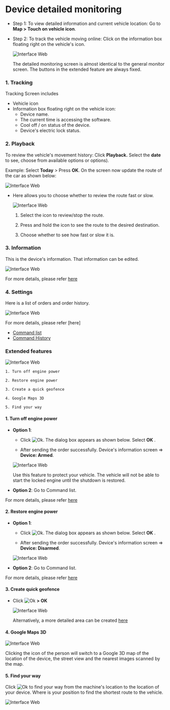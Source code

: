 #  Device detailed monitoring

* Step 1: To view detailed information and current vehicle location: Go to **Map > Touch on vehicle icon**. 

* Step 2: To track the vehicle moving online: Click on the information box floating right on the vehicle's icon.

    <span class="icon-left5">![Interface Web](/docs/assets/images/web-english/gotrack365-el/detail-tracking.jpg) 

    The detailed monitoring screen is almost identical to the general monitor screen. The buttons in the extended feature are always fixed.

### 1. Tracking
Tracking Screen includes

* Vehicle icon
* Information box floating right on the vehicle icon:
    * Device name.
    * The current time is accessing the software.
    * Cool off / on status of the device.
    * Device's electric lock status.



### 2. Playback

To review the vehicle's movement history: Click **Playback.** Select the **date** to see, choose from available options or options).

Example: Select **Today** > Press **OK**. On the screen now update the route of the car as shown below:

<span class="icon-left5">![Interface Web](/docs/assets/images/web-english/gotrack365-el/playback-365.jpg) 

* Here allows you to choose whether to review the route fast or slow.

    <span class="icon-left4">![Interface Web](/docs/assets/images/web-english/gotrack365-el/route.jpg) 


    1. Select the icon to review/stop the route.

    2. Press and hold the icon to see the route to the desired destination.

    3. Choose whether to see how fast or slow it is.

### 3. Information

This is the device's information. That information can be edited.

<span class="icon-left4">![Interface Web](/docs/assets/images/web-english/gotrack365-el/infomation.jpg)

For more details, please refer [here](modules/app-gotrack365/device/#edit-device) <div id="edit-device"> 

### 4. Settings

Here is a list of orders and order history.

<span class="icon-left4">![Interface Web](/docs/assets/images/web-english/gotrack365-el/settings.jpg)

For more details, please refer [here]

* [Command list](modules/app-gotrack365/send-order/#send-order) <div id="send-order"> 
* [Command History](modules/app-gotrack365/history-send-orders/#history) <div id="history"> 

### Extended features

<span class="icon-left4">![Interface Web](/docs/assets/images/web-english/gotrack365-el/tracking.jpg)

    1. Turn off engine power

    2. Restore engine power

    3. Create a quick geofence

    4. Google Maps 3D

    5. Find your way

<div id="other" >
</div>

#### 1. Turn off engine power

* **Option 1**:

    * Click <span class="icon-left">![Ok](/docs/assets/images/web-interface/icon/SVG/icons8-lock.svg). The dialog box appears as shown below. Select **OK** .

    * After sending the order successfully. Device's information screen => **Device: Armed**.

    <span class="icon-left4">![Interface Web](/docs/assets/images/web-english/gotrack365-el/turn-off-power.jpg)

    Use this feature to protect your vehicle. The vehicle will not be able to start the locked engine until the shutdown is restored.

* **Option 2**: Go to Command list.

For more details, please refer [here](modules/app-gotrack365/send-order/#lock) <div id="lock"> 

#### 2. Restore engine power

* **Option 1**:

    * Click <span class="icon-left">![Ok](/docs/assets/images/web-interface/icon/SVG/icons8-unlock-52.png). The dialog box appears as shown below. Select **OK** .

    * After sending the order successfully. Device's information screen => **Device: Disarmed**.

    <span class="icon-left4">![Interface Web](/docs/assets/images/web-english/gotrack365-el/restore.jpg)

* **Option 2**: Go to Command list.

For more details, please refer [here](modules/app-gotrack365/send-order/#unlock) <div id="unlock"> 

#### 3. Create quick geofence

* Click <span class="icon-left">![Ok](/docs/assets/images/web-interface/icon/SVG/pentagon.svg) **> OK**

    <span class="icon-left4">![Interface Web](/docs/assets/images/web-english/gotrack365-el/geofence.jpg)

    Alternatively, a more detailed area can be created [here](modules/app-gotrack365/warning-area/#warning-area) <div id="warning-area"> 

#### 4. Google Maps 3D

 <span class="icon-left4">![Interface Web](/docs/assets/images/web-english/gotrack365-el/location365-3.jpg)

 Clicking the icon of the person will switch to a Google 3D map of the location of the device, the street view and the nearest images scanned by the map.

#### 5. Find your way

Click <span class="icon-left svg-filter-serch">![Ok](/docs/assets/images/web-interface/icon/SVG/directions.svg) to find your way from the machine's location to the location of your device. Where is your position to find the shortest route to the vehicle.


<span class="icon-left4">![Interface Web](/docs/assets/images/web-english/gotrack365-el/find-way.jpg)






